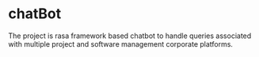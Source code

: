 # chatBot
The project is rasa framework based chatbot to handle queries associated with multiple project and software management corporate platforms.
